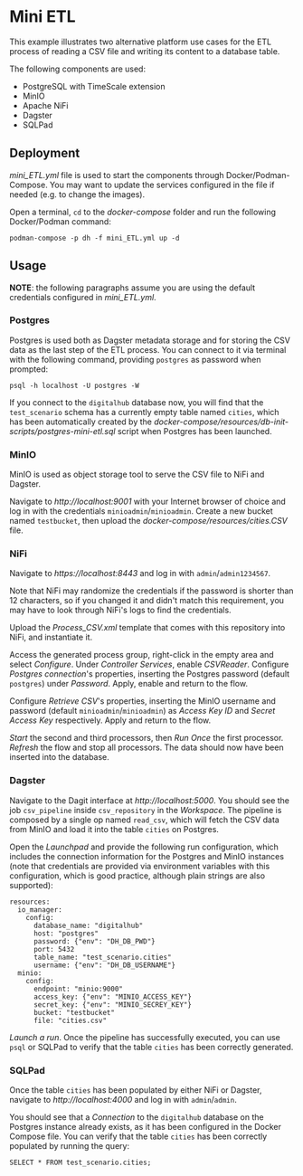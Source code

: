 # Mini ETL

This example illustrates two alternative platform use cases for the ETL process of reading a CSV file and writing its content to a database table.

The following components are used:

- PostgreSQL with TimeScale extension
- MinIO
- Apache NiFi
- Dagster
- SQLPad

## Deployment

*mini_ETL.yml* file is used to start the components through Docker/Podman-Compose. You may want to update the services configured in the file if needed (e.g. to change the images).

Open a terminal, `cd` to the *docker-compose* folder and run the following Docker/Podman command:

```shell
podman-compose -p dh -f mini_ETL.yml up -d
```

## Usage

**NOTE**: the following paragraphs assume you are using the default credentials configured in *mini_ETL.yml*.

### Postgres

Postgres is used both as Dagster metadata storage and for storing the CSV data as the last step of the ETL process. You can connect to it via terminal with the following command, providing `postgres` as password when prompted:

```shell
psql -h localhost -U postgres -W
```

If you connect to the `digitalhub` database now, you will find that the `test_scenario` schema has a currently empty table named `cities`, which has been automatically created by the *docker-compose/resources/db-init-scripts/postgres-mini-etl.sql* script when Postgres has been launched.

### MinIO

MinIO is used as object storage tool to serve the CSV file to NiFi and Dagster.

Navigate to *http://localhost:9001* with your Internet browser of choice and log in with the credentials `minioadmin`/`minioadmin`. Create a new bucket named `testbucket`, then upload the *docker-compose/resources/cities.CSV* file.

### NiFi

Navigate to *https://localhost:8443* and log in with `admin`/`admin1234567`.

Note that NiFi may randomize the credentials if the password is shorter than 12 characters, so if you changed it and didn't match this requirement, you may have to look through NiFi's logs to find the credentials.

Upload the *Process_CSV.xml* template that comes with this repository into NiFi, and instantiate it.

Access the generated process group, right-click in the empty area and select *Configure*. Under *Controller Services*, enable *CSVReader*. Configure *Postgres connection*'s properties, inserting the Postgres password (default `postgres`) under *Password*. Apply, enable and return to the flow.

Configure *Retrieve CSV*'s properties, inserting the MinIO username and password (default `minioadmin`/`minioadmin`) as *Access Key ID* and *Secret Access Key* respectively. Apply and return to the flow.

*Start* the second and third processors, then *Run Once* the first processor. *Refresh* the flow and stop all processors. The data should now have been inserted into the database.

### Dagster

Navigate to the Dagit interface at *http://localhost:5000*. You should see the job `csv_pipeline` inside `csv_repository` in the *Workspace*. The pipeline is composed by a single op named `read_csv`, which will fetch the CSV data from MinIO and load it into the table `cities` on Postgres.

Open the *Launchpad* and provide the following run configuration, which includes the connection information for the Postgres and MinIO instances (note that credentials are provided via environment variables with this configuration, which is good practice, although plain strings are also supported):

```
resources:
  io_manager:
    config:
      database_name: "digitalhub"
      host: "postgres"
      password: {"env": "DH_DB_PWD"}
      port: 5432
      table_name: "test_scenario.cities"
      username: {"env": "DH_DB_USERNAME"}
  minio:
    config:
      endpoint: "minio:9000"
      access_key: {"env": "MINIO_ACCESS_KEY"}
      secret_key: {"env": "MINIO_SECREY_KEY"}
      bucket: "testbucket"
      file: "cities.csv"
```

*Launch a run*. Once the pipeline has successfully executed, you can use `psql` or SQLPad to verify that the table `cities` has been correctly generated.

### SQLPad

Once the table `cities` has been populated by either NiFi or Dagster, navigate to *http://localhost:4000* and log in with `admin`/`admin`.

You should see that a *Connection* to the `digitalhub` database on the Postgres instance already exists, as it has been configured in the Docker Compose file. You can verify that the table `cities` has been correctly populated by running the query:

```
SELECT * FROM test_scenario.cities;
```
